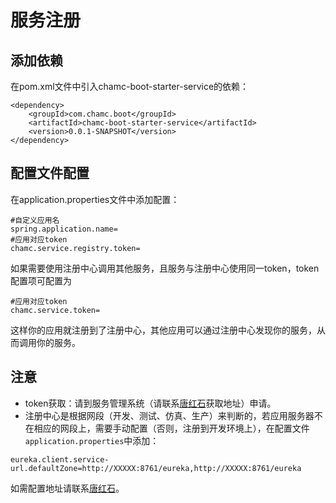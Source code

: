 # 服务注册

## 添加依赖

在pom.xml文件中引入chamc-boot-starter-service的依赖：

```
<dependency>
	<groupId>com.chamc.boot</groupId>
	<artifactId>chamc-boot-starter-service</artifactId>
	<version>0.0.1-SNAPSHOT</version>
</dependency>
```

## 配置文件配置

在application.properties文件中添加配置：

	#自定义应用名
	spring.application.name=
	#应用对应token
	chamc.service.registry.token=

如果需要使用注册中心调用其他服务，且服务与注册中心使用同一token，token配置项可配置为

	#应用对应token
	chamc.service.token=

这样你的应用就注册到了注册中心，其他应用可以通过注册中心发现你的服务，从而调用你的服务。

## 注意

* token获取：请到服务管理系统（请联系[唐红石](mailto:tanghongshi@chamc.com.cn)获取地址）申请。
* 注册中心是根据网段（开发、测试、仿真、生产）来判断的，若应用服务器不在相应的网段上，需要手动配置（否则，注册到开发环境上），在配置文件`application.properties`中添加：

```
eureka.client.service-url.defaultZone=http://XXXXX:8761/eureka,http://XXXXX:8761/eureka
```

如需配置地址请联系[唐红石](mailto:tanghongshi@chamc.com.cn)。
